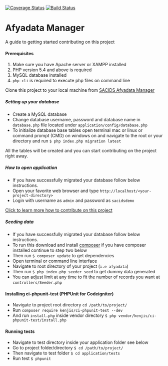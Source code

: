 [![Coverage Status](https://coveralls.io/repos/github/sacids/dataManager/badge.svg?branch=master)](https://coveralls.io/github/sacids/dataManager?branch=master)  [![Build Status](https://travis-ci.org/sacids/dataManager.svg?branch=development)](https://travis-ci.org/sacids/dataManager)

# Afyadata Manager

A guide to getting started contributing on this project

#### Prerequisites
1. Make sure you have Apache server or XAMPP installed
2. PHP version 5.4 and above is required
3. MySQL database installed
4. `php-cli` is required to execute php files on command line 
 
 
Clone this project to your local machine from [SACIDS Afyadata Manager](https://github.com/sacids/afyadata)

##### Setting up your database
 - Create a MySQL database
 - Change database username, password and database name in `database.php` file located under `application/config/database.php`
 - To initialize database base tables open terminal mac or linux or command prompt (CMD) on windows on and navigate to the root or your directory and run `$ php index.php migration latest`

All the tables will be created and you can start contributing on the project right away.


##### How to open application 
* If you have successfully migrated your database follow below instructions.
* Open your favorite web browser and type `http://localhost/<your-project-directory>`
* Login with username as `admin` and password as `sacidsdemo`

[Click to learn more how to contribute on this project](https://github.com/sacids/afyadata/blob/master/contributing.md)


##### Seeding data 
* If you have successfully migrated your database follow below instructions.
* To run this download and install [composer](https://getcomposer.org) if you have composer installed continue to step two below
* Then run `$ composer update` to get dependencies
* Open terminal or command line interface
* Navigate to root directory of your project (`i.e afyadata`)
* Then run `$ php index.php seeder seed` to get dummy data generated
* You can adjust limit at any time to fit the number of records you want at `controllers/Seeder.php`


#### Installing ci-phpunit-test (PHPUnit for Codeigniter)
* Navigate to project root directory `cd /path/to/project/`
* Run `composer require kenjis/ci-phpunit-test --dev`
* And run `install.php` inside vendor directory `$ php vendor/kenjis/ci-phpunit-test/install.php`

#### Running tests
* Navigate to test directory inside your application folder see below
* Go to project folder/directory `$ cd /path/to/project/`
* Then navigate to test folder `$ cd application/tests`
* Run test `$ phpunit`